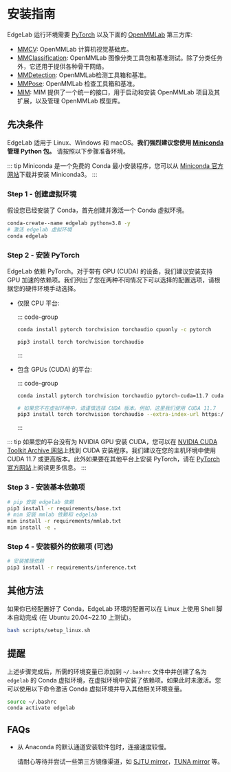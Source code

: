 # 安装指南

EdgeLab 运行环境需要 [PyTorch](https://pytorch.org/get-started/locally/) 以及下面的 [OpenMMLab](https://openmmlab.com/) 第三方库:

- [MMCV](https://github.com/open-mmlab/mmcv): OpenMMLab 计算机视觉基础库。
- [MMClassification](https://github.com/open-mmlab/mmclassification): OpenMMLab 图像分类工具包和基准测试。除了分类任务外，它还用于提供各种骨干网络。
- [MMDetection](https://github.com/open-mmlab/mmdetection): OpenMMLab检测工具箱和基准。
- [MMPose](https://github.com/open-mmlab/mmpose): OpenMMLab 检查工具箱和基准。
- [MIM](https://github.com/open-mmlab/mim): MIM 提供了一个统一的接口，用于启动和安装 OpenMMLab 项目及其扩展，以及管理 OpenMMLab 模型库。


## 先决条件

EdgeLab 适用于 Linux、Windows 和 macOS。**我们强烈建议您使用 [Miniconda](https://docs.conda.io/en/latest/miniconda.html) 管理 Python 包。** 请按照以下步骤准备环境。

::: tip
Miniconda 是一个免费的 Conda 最小安装程序，您可以从 [Miniconda 官方网站](https://docs.conda.io/en/latest/miniconda.html)下载并安装 Miniconda3。
:::

### Step 1 - 创建虚拟环境

假设您已经安装了 Conda，首先创建并激活一个 Conda 虚拟环境。

```bash
conda-create--name edgelab python=3.8 -y
# 激活 edgelab 虚拟环境
conda edgelab
```

### Step 2 - 安装 PyTorch

EdgeLab 依赖 PyTorch。对于带有 GPU (CUDA) 的设备，我们建议安装支持 GPU 加速的依赖项。我们列出了您在两种不同情况下可以选择的配置选项，请根据您的硬件环境手动选择。

- 仅限 CPU 平台:

    ::: code-group

    ```bash [conda]
    conda install pytorch torchvision torchaudio cpuonly -c pytorch
    ```

    ```bash [pip]
    pip3 install torch torchvision torchaudio
    ```

    :::

- 包含 GPUs (CUDA) 的平台:

    ::: code-group

    ```bash [conda]
    conda install pytorch torchvision torchaudio pytorch-cuda=11.7 cudatoolkit=11.7 -c pytorch -c nvidia
    ```

    ```bash [pip]
    # 如果您不在虚拟环境中，请谨慎选择 CUDA 版本。例如，这里我们使用 CUDA 11.7
    pip3 install torch torchvision torchaudio --extra-index-url https://download.pytorch.org/whl/cu117
    ```

    :::

::: tip
如果您的平台没有为 NVIDIA GPU 安装 CUDA，您可以在 [NVIDIA CUDA Toolkit Archive 网站](https://developer.nvidia.com/cuda-toolkit-archive)上找到 CUDA 安装程序。我们建议在您的主机环境中使用 CUDA 11.7 或更高版本。此外如果要在其他平台上安装 PyTorch，请在 [PyTorch 官方网站](https://pytorch.org/get-started/locally/)上阅读更多信息。
:::

### Step 3 - 安装基本依赖项

```bash
# pip 安装 edgelab 依赖
pip3 install -r requirements/base.txt
# mim 安装 mmlab 依赖和 edgelab
mim install -r requirements/mmlab.txt
mim install -e .
```

### Step 4 - 安装额外的依赖项 (可选)

```bash
# 安装推理依赖
pip3 install -r requirements/inference.txt
```


## 其他方法

如果你已经配置好了 Conda，EdgeLab 环境的配置可以在 Linux 上使用 Shell 脚本自动完成 (在 Ubuntu 20.04~22.10 上测试)。

```bash
bash scripts/setup_linux.sh
```


## 提醒

上述步骤完成后，所需的环境变量已添加到 `~/.bashrc` 文件中并创建了名为 `edgelab` 的 Conda 虚拟环境，在虚拟环境中安装了依赖项。如果此时未激活。您可以使用以下命令激活 Conda 虚拟环境并导入其他相关环境变量。

```bash
source ~/.bashrc
conda activate edgelab
```


## FAQs

- 从 Anaconda 的默认通道安装软件包时，连接速度较慢。

    请耐心等待并尝试一些第三方镜像渠道，如 [SJTU mirror](https://mirror.sjtu.edu.cn/docs/anaconda)，[TUNA mirror](https://mirrors.tuna.tsinghua.edu.cn/help/anaconda) 等。
